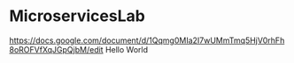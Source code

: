 # MicroservicesLab
https://docs.google.com/document/d/1Qqmg0MIa2I7wUMmTmq5HjV0rhFh8oROFVfXqJGpQjbM/edit
Hello World
